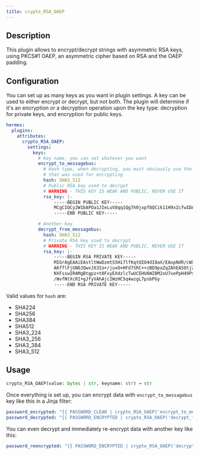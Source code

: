 ```yaml
---
title: crypto_RSA_OAEP
---
```


## Description

This plugin allows to encrypt/decrypt strings with asymmetric RSA keys, using PKCS#1 OAEP, an asymmetric cipher based on RSA and the OAEP padding.

## Configuration

You can set up as many keys as you want in plugin settings. A key can be used to either encrypt or decrypt, but not both. The plugin will determine if it's an encryption or a decryption operation upon the key type: decryption for private keys, and encryption for public keys.

```yaml
hermes:
  plugins:
    attributes:
      crypto_RSA_OAEP:
        settings:
          keys:
            # Key name, you can set whatever you want
            encrypt_to_messagebus:
              # Hash type, when decrypting, you must obviously use the same value
              # that was used for encrypting
              hash: SHA3_512
              # Public RSA key used to decrypt
              # WARNING - THIS KEY IS WEAK AND PUBLIC, NEVER USE IT
              rsa_key: |-
                  -----BEGIN PUBLIC KEY-----
                  MCgCIQCy2W1bAPOa1JIeLuV8qq1Qg7h0jxpf8QCik11H9xZcfwIDAQAB
                  -----END PUBLIC KEY-----

            # Another key
            decrypt_from_messagebus:
              hash: SHA3_512
              # Private RSA key used to decrypt
              # WARNING - THIS KEY IS WEAK AND PUBLIC, NEVER USE IT
              rsa_key: |-
                  -----BEGIN RSA PRIVATE KEY-----
                  MIGrAgEAAiEAstltWwDzmtSSHi7lfKqtUIO4dI8aX/EAopNdR/cWXH8CAwEAAQIh
                  AKfflFjGNOJQwvJX3Io+/juxO+HFd7SRC++zBD9paZqZAhEA5OtjZQUapRrV/aC5
                  NXFsswIRAMgBtgpz+t0FxyEXdzlcTwUCEHU6WZ8M2xU7xePpH49Ps2MCEQC+78s+
                  /WvfNtXcRI+gJfyVAhAjcIWzHC5q4wzgL7psbPGy
                  -----END RSA PRIVATE KEY-----
```

Valid values for `hash` are:

- SHA224
- SHA256
- SHA384
- SHA512
- SHA3_224
- SHA3_256
- SHA3_384
- SHA3_512

## Usage

```python
crypto_RSA_OAEP(value: bytes | str, keyname: str) → str
```

Once everything is set up, you can encrypt data with `encrypt_to_messagebus` key like this  in a Jinja filter:

```yaml
password_encrypted: "{{ PASSWORD_CLEAR | crypto_RSA_OAEP('encrypt_to_messagebus') }}"
password_decrypted: "{{ PASSWORD_ENCRYPTED | crypto_RSA_OAEP('decrypt_from_messagebus') }}"
```

You can even decrypt and immediately re-encrypt data with another key like this:

```yaml
password_reencrypted: "{{ PASSWORD_ENCRYPTED | crypto_RSA_OAEP('decrypt_from_datasource') | crypto_RSA_OAEP('encrypt_to_messagebus') }}"
```
